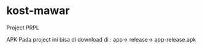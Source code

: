 # kost-mawar
Project PRPL

APK Pada project ini bisa di download di :
app-> release-> app-release.apk
